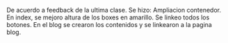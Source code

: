 De acuerdo a feedback de la ultima clase. 
Se hizo:
Ampliacion contenedor.
En index, se mejoro altura de los boxes en amarillo.
Se linkeo todos los botones.
En el blog se crearon los contenidos y se linkearon a la pagina blog.
